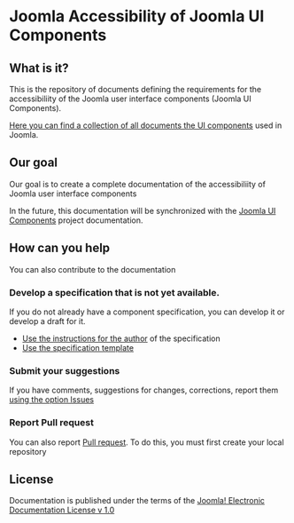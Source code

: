 # Joomla Accessibility of Joomla UI Components 
## What is it?
This is the repository of documents defining the requirements for the accessibiliity of the Joomla user interface components (Joomla UI Components).

[Here you can find a collection of all documents the UI components](https://joomla.github.io/accessibility/#/) used in Joomla.

## Our goal
Our goal is to create a complete documentation of the accessibiliity of Joomla user interface components

In the future, this documentation will be synchronized with the [Joomla UI Components](https://joomla-projects.github.io/custom-elements/#/) project documentation.

## How can you help
You can also contribute to the documentation

### Develop a specification that is not yet available.
If you do not already have a component specification, you can develop it or develop a draft for it.
* [Use the instructions for the author](INSTRUCTION.md) of the specification
* [Use the specification template](template-description.md)
### Submit your suggestions
If you have comments, suggestions for changes, corrections, report them [using the option Issues](https://github.com/joomla/accessibility/issues)

### Report Pull request
You can also report [Pull request](https://github.com/joomla/accessibility/pulls). To do this, you must first create your local repository
## License
Documentation is published under the terms of the [Joomla! Electronic Documentation License v 1.0](LICENSE.md)
